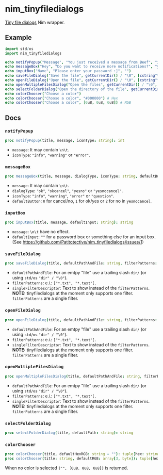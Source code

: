 # nim_tinyfiledialogs
[Tiny file dialogs](https://sourceforge.net/projects/tinyfiledialogs) Nim wrapper.

## Example
```nim
import std/os
import nim_tinyfiledialogs

echo notifyPopup("Message", "You just received a message from Beef", "info")
echo messageBox("Hey", "Do you want to receive more notifications?", "yesno", "question", 1)
echo inputBox("Name", "Please enter your password :]", "")
echo saveFileDialog("Save the file", getCurrentDir() / "\0", [cstring"*.txt", cstring"*.text"], "Text file") # "\0" for an emtpy file
echo openFileDialog("Open the file", getCurrentDir() / "\0", [cstring"*.txt", cstring"*.text"], "Text file")
echo openMultipleFilesDialog("Open the files", getCurrentDir() / "\0", [cstring"*.txt", cstring"*.text"], "Text files")
echo selectFolderDialog("Open the directory of the file", getCurrentDir())
echo colorChooser("Choose a color")
echo colorChooser("Choose a color", "#000000") # Hex
echo colorChooser("Choose a color", [0u8, 0u8, 0u8]) # RGB
```

## Docs
### `notifyPopup`
```nim
proc notifyPopup(title, message, iconType: string): int
```
- `message`: It may contain `\n\t`.
- `iconType`: `"info"`, `"warning"` or `"error"`.

### `messageBox`
```nim
proc messageBox(title, message, dialogType, iconType: string, defaultButton: range[0..2]): int 
```
- `message`: It may contain `\n\t`.
- `dialogType`: `"ok"`, `"okcancel"`, `"yesno"` or `"yesnocancel"`.
- `iconType`: `"info"`, `"warning"`, `"error"` or `"question"`.
- `defaultButton`: `0` for cancel/no, `1` for ok/yes or `2` for no in `yesnocancel`.

### `inputBox`
```nim
proc inputBox(title, message, defaultInput: string): string
```
- `message`: `\n\t` have no effect.
- `defaultInput`: `""` for a password box or something else for an input box. (See https://github.com/Patitotective/nim_tinyfiledialogs/issues/1)

### `saveFileDialog`
```nim
proc saveFileDialog(title, defaultPathAndFile: string, filterPatterns: openArray[cstring], singleFilterDescription: string = ""): string
```
- `defaultPathAndFile`: For an emtpy "file" use a trailing slash `dir/` (or using `std/os` `"dir" / "\0"`).
- `filterPatterns`: e.i.: `["*.txt", "*.text"]`.
- `singleFilterDescriptor`: Text to show instead of the `filterPatterns`.
**NOTE:** tinyfiledialogs at the moment only supports one filter. `filterPatterns` are a single filter.

### `openFileDialog`
```nim
proc openFileDialog(title, defaultPathAndFile: string, filterPatterns: openArray[cstring], singleFilterDescription: string = ""): string
```
- `defaultPathAndFile`: For an emtpy "file" use a trailing slash `dir/` (or using `std/os` `"dir" / "\0"`).
- `filterPatterns`: e.i.: `["*.txt", "*.text"]`.
- `singleFilterDescriptor`: Text to show instead of the `filterPatterns`.
**NOTE:** tinyfiledialogs at the moment only supports one filter. `filterPatterns` are a single filter.

### `openMultipleFilesDialog`
```nim
proc openMultipleFilesDialog(title, defaultPathAndFile: string, filterPatterns: openArray[cstring], singleFilterDescription: string = ""): seq[string]
```
- `defaultPathAndFile`: For an emtpy "file" use a trailing slash `dir/` (or using `std/os` `"dir" / "\0"`).
- `filterPatterns`: e.i.: `["*.txt", "*.text"]`.
- `singleFilterDescriptor`: Text to show instead of the `filterPatterns`.
**NOTE:** tinyfiledialogs at the moment only supports one filter. `filterPatterns` are a single filter.

### `selectFolderDialog`
```nim
proc selectFolderDialog(title, defaultPath: string): string
```

### `colorChooser`
```nim
proc colorChooser(title, defaultHexRGB: string = ""): tuple[hex: string, rgb: array[3, byte]]
proc colorChooser(title: string, defaultRGB: array[3, byte]): tuple[hex: string, rgb: array[3, byte]]
```
When no color is selected `("", [0u8, 0u8, 0u8])` is returned.
